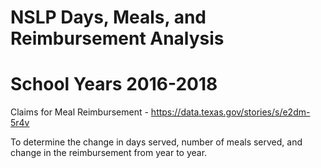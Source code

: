 # NSLP Days, Meals, and Reimbursement Analysis
# School Years 2016-2018
Claims for Meal Reimbursement - https://data.texas.gov/stories/s/e2dm-5r4v

To determine the change in days served, number of meals served, and change in the reimbursement from year to year.